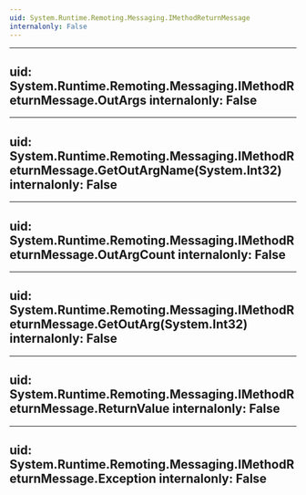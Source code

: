 ```yaml
---
uid: System.Runtime.Remoting.Messaging.IMethodReturnMessage
internalonly: False
---
```


---
uid: System.Runtime.Remoting.Messaging.IMethodReturnMessage.OutArgs
internalonly: False
---

---
uid: System.Runtime.Remoting.Messaging.IMethodReturnMessage.GetOutArgName(System.Int32)
internalonly: False
---

---
uid: System.Runtime.Remoting.Messaging.IMethodReturnMessage.OutArgCount
internalonly: False
---

---
uid: System.Runtime.Remoting.Messaging.IMethodReturnMessage.GetOutArg(System.Int32)
internalonly: False
---

---
uid: System.Runtime.Remoting.Messaging.IMethodReturnMessage.ReturnValue
internalonly: False
---

---
uid: System.Runtime.Remoting.Messaging.IMethodReturnMessage.Exception
internalonly: False
---
